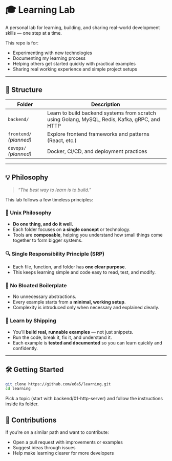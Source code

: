 # 🎓 Learning Lab

A personal lab for learning, building, and sharing real-world development skills — one step at a time.

This repo is for:
- Experimenting with new technologies
- Documenting my learning process
- Helping others get started quickly with practical examples
- Sharing real working experience and simple project setups

---

## 🧱 Structure

| Folder     | Description                                      |
|------------|--------------------------------------------------|
| `backend/` | Learn to build backend systems from scratch using Golang, MySQL, Redis, Kafka, gRPC, and HTTP |
| `frontend/` *(planned)* | Explore frontend frameworks and patterns (React, etc.) |
| `devops/` *(planned)*   | Docker, CI/CD, and deployment practices |

---

## 💡 Philosophy

> *“The best way to learn is to build.”*

This lab follows a few timeless principles:

### 🧱 Unix Philosophy
- **Do one thing, and do it well.**
- Each folder focuses on **a single concept** or technology.
- Tools are **composable**, helping you understand how small things come together to form bigger systems.

### 🔍 Single Responsibility Principle (SRP)
- Each file, function, and folder has **one clear purpose**.
- This keeps learning simple and code easy to read, test, and modify.

### 🚫 No Bloated Boilerplate
- No unnecessary abstractions.
- Every example starts from a **minimal, working setup**.
- Complexity is introduced only when necessary and explained clearly.

### 🚀 Learn by Shipping
- You'll **build real, runnable examples** — not just snippets.
- Run the code, break it, fix it, and understand it.
- Each example is **tested and documented** so you can learn quickly and confidently.

---

## 🛠️ Getting Started

```bash
git clone https://github.com/e6a5/learning.git
cd learning
```

Pick a topic (start with backend/01-http-server) and follow the instructions inside its folder.

## 📩 Contributions

If you’re on a similar path and want to contribute:
- Open a pull request with improvements or examples
- Suggest ideas through issues
- Help make learning clearer for more developers

